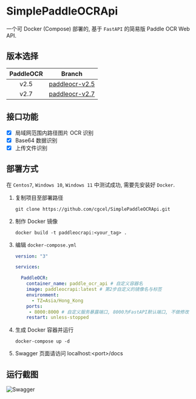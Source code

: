 # SimplePaddleOCRApi

一个可 Docker (Compose) 部署的, 基于 `FastAPI` 的简易版 Paddle OCR Web API.

## 版本选择

| PaddleOCR | Branch |
| :--: | :--: |
| v2.5 | [paddleocr-v2.5](https://github.com/cgcel/SimplePaddleOCRApi/tree/paddleocr-v2.5) |
| v2.7 | [paddleocr-v2.7](https://github.com/cgcel/SimplePaddleOCRApi/tree/paddleocr-v2.7) |

## 接口功能

- [x] 局域网范围内路径图片 OCR 识别
- [x] Base64 数据识别
- [x] 上传文件识别

## 部署方式

在 `Centos7`, `Windows 10`, `Windows 11` 中测试成功, 需要先安装好 `Docker`.

1. 复制项目至部署路径

   ```shell
   git clone https://github.com/cgcel/SimplePaddleOCRApi.git
   ```

2. 制作 Docker 镜像

   ```shell
   docker build -t paddleocrapi:<your_tag> .
   ```

3. 编辑 `docker-compose.yml`

   ```yaml
   version: "3"

   services:

     PaddleOCR:
       container_name: paddle_ocr_api # 自定义容器名
       image: paddleocrapi:latest # 第2步自定义的镜像名与标签
       environment:
         - TZ=Asia/Hong_Kong
       ports:
        - 8000:8000 # 自定义服务暴露端口, 8000为FastAPI默认端口, 不做修改
       restart: unless-stopped
   ```

4. 生成 Docker 容器并运行

   ```shell
   docker-compose up -d
   ```

5. Swagger 页面请访问 localhost:\<port\>/docs

## 运行截图

![Swagger](https://raw.githubusercontent.com/cgcel/SimplePaddleOCRApi/dev/screenshots/Swagger.png)
